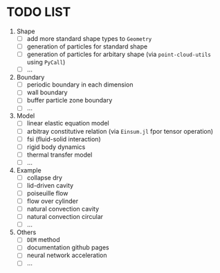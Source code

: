 # TODO LIST

1. Shape
    - [ ] add more standard shape types to `Geometry`
    - [ ] generation of particles for standard shape
    - [ ] generation of particles for arbitary shape (via `point-cloud-utils` using `PyCall`)
    - [ ] ...
2. Boundary
    - [ ] periodic boundary in each dimension
    - [ ] wall boundary
    - [ ] buffer particle zone boundary
    - [ ] ...
3. Model
    - [ ] linear elastic equation model
    - [ ] arbitray constitutive relation (via `Einsum.jl` fpor tensor operation)
    - [ ] fsi (fluid-solid interaction)
    - [ ] rigid body dynamics
    - [ ] thermal transfer model
    - [ ] ...
4. Example
    - [ ] collapse dry
    - [ ] lid-driven cavity
    - [ ] poiseuille flow
    - [ ] flow over cylinder
    - [ ] natural convection cavity
    - [ ] natural convection circular
    - [ ] ...
5. Others
    - [ ] `DEM` method
    - [ ] documentation github pages
    - [ ] neural network acceleration
    - [ ] ...